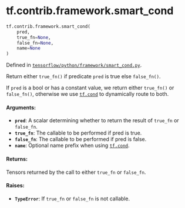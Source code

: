 <div itemscope itemtype="http://developers.google.com/ReferenceObject">
<meta itemprop="name" content="tf.contrib.framework.smart_cond" />
</div>

# tf.contrib.framework.smart_cond

``` python
tf.contrib.framework.smart_cond(
    pred,
    true_fn=None,
    false_fn=None,
    name=None
)
```



Defined in [`tensorflow/python/framework/smart_cond.py`](https://www.tensorflow.org/code/tensorflow/python/framework/smart_cond.py).

Return either `true_fn()` if predicate `pred` is true else `false_fn()`.

If `pred` is a bool or has a constant value, we return either `true_fn()`
or `false_fn()`, otherwise we use <a href="../../../tf/cond.md"><code>tf.cond</code></a> to dynamically route to both.

#### Arguments:

* <b>`pred`</b>: A scalar determining whether to return the result of `true_fn` or
    `false_fn`.
* <b>`true_fn`</b>: The callable to be performed if pred is true.
* <b>`false_fn`</b>: The callable to be performed if pred is false.
* <b>`name`</b>: Optional name prefix when using <a href="../../../tf/cond.md"><code>tf.cond</code></a>.


#### Returns:

Tensors returned by the call to either `true_fn` or `false_fn`.


#### Raises:

* <b>`TypeError`</b>: If `true_fn` or `false_fn` is not callable.